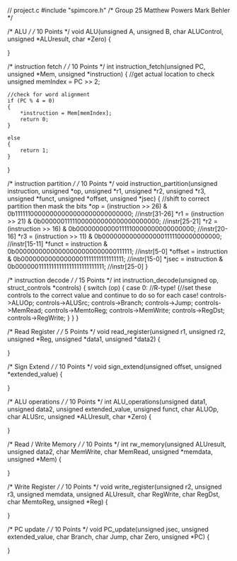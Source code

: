 // project.c
#include "spimcore.h"
/* Group 25
Matthew Powers
Mark Behler */

/* ALU */
/* 10 Points */
void ALU(unsigned A, unsigned B, char ALUControl, unsigned *ALUresult, char *Zero)
{

}

/* instruction fetch */
/* 10 Points */
int instruction_fetch(unsigned PC, unsigned *Mem, unsigned *instruction)
{
	//get actual location to check
	unsigned memIndex = PC >> 2;

	//check for word alignment 
	if (PC % 4 = 0)
	{
		*instruction = Mem[memIndex];
		return 0;
	}

	else
	{
		return 1;
	}
}


/* instruction partition */
/* 10 Points */
void instruction_partition(unsigned instruction, unsigned *op, unsigned *r1, unsigned *r2, unsigned *r3, unsigned *funct, unsigned *offset, unsigned *jsec)
{
	//shift to correct partition then mask the bits
	*op = (instruction >> 26) & 0b11111100000000000000000000000000; //instr[31-26]
	*r1 = (instruction >> 21) & 0b00000011111000000000000000000000; //instr[25-21]
	*r2 = (instruction >> 16) & 0b00000000000111110000000000000000; //instr[20-16]
	*r3 = (instruction >> 11) & 0b00000000000000001111100000000000; //instr[15-11]
	*funct = instruction & 0b00000000000000000000000000111111; //instr[5-0]
	*offset = instruction & 0b00000000000000001111111111111111; //instr[15-0]
	*jsec = instruction & 0b00000011111111111111111111111111; //instr[25-0]
}



/* instruction decode */
/* 15 Points */
int instruction_decode(unsigned op, struct_controls *controls)
{
	switch (op)
	{
		case 0:		//R-type!
		{//set these controls to the correct value and continue to do so for each case!
			controls->ALUOp;
			controls->ALUSrc;
			controls->Branch;
			controls->Jump;
			controls->MemRead;
			controls->MemtoReg;
			controls->MemWrite;
			controls->RegDst;
			controls->RegWrite;
		}
	}
}

/* Read Register */
/* 5 Points */
void read_register(unsigned r1, unsigned r2, unsigned *Reg, unsigned *data1, unsigned *data2)
{

}


/* Sign Extend */
/* 10 Points */
void sign_extend(unsigned offset, unsigned *extended_value)
{

}

/* ALU operations */
/* 10 Points */
int ALU_operations(unsigned data1, unsigned data2, unsigned extended_value, unsigned funct, char ALUOp, char ALUSrc, unsigned *ALUresult, char *Zero)
{

}

/* Read / Write Memory */
/* 10 Points */
int rw_memory(unsigned ALUresult, unsigned data2, char MemWrite, char MemRead, unsigned *memdata, unsigned *Mem)
{

}


/* Write Register */
/* 10 Points */
void write_register(unsigned r2, unsigned r3, unsigned memdata, unsigned ALUresult, char RegWrite, char RegDst, char MemtoReg, unsigned *Reg)
{

}

/* PC update */
/* 10 Points */
void PC_update(unsigned jsec, unsigned extended_value, char Branch, char Jump, char Zero, unsigned *PC)
{

}

